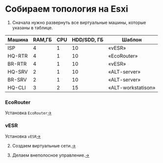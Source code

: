 # Собираем топология на Esxi

1. Сначала нужно развернуть все виртуальные машины, которые указаны в таблице.

| Машина | RAM,ГБ | CPU | HDD/SDD, ГБ | Шаблон |
| ------ | ------ | --- | ----------- | ------ |
| ISP | 4 | 1 | 10 | «vESR» |
| HQ-RTR | 4 | 1 | 10 | «EcoRouter» |
| BR-RTR | 4 | 1 | 10 | «vESR» |
| HQ-SRV | 2 | 1 | 10 | «ALT-server» |
| BR-SRV | 2 | 1 | 10 | «ALT-server» |
| HQ-CLI | 3 | 2 | 15 | «ALT-workstatison» |

### EcoRouter
Установка `EcoRouter`[->](./ecorouter_install/README.md)

### vESR
Установка `vESR`[->](./install_vesr/README.md)


2. Создаем виртуальные сети.[->](./create_virtual_switch/README.md)

3. Делаем внеполосное управление.[->](./mgmt/README.md)

